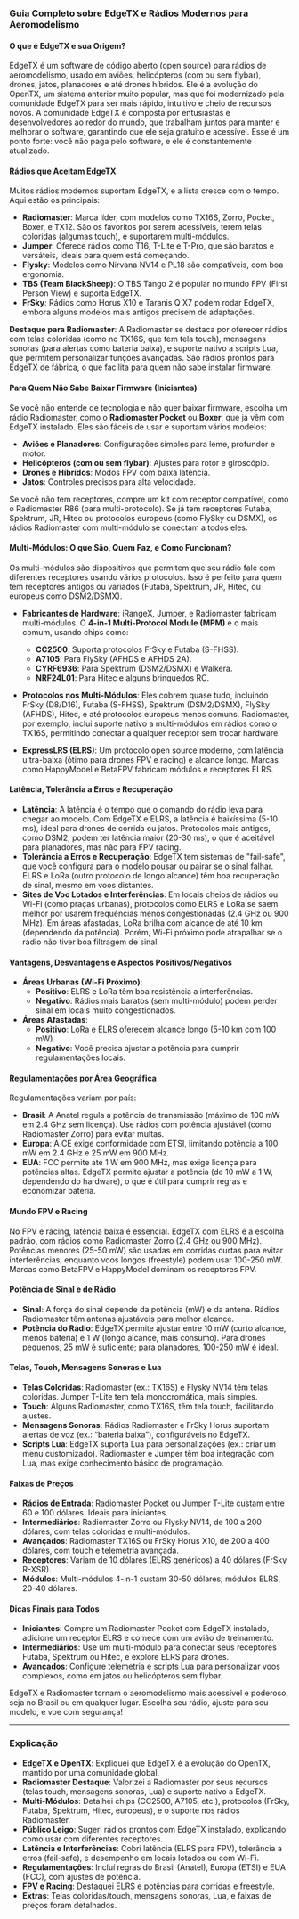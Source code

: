 ### Guia Completo sobre EdgeTX e Rádios Modernos para Aeromodelismo

#### O que é EdgeTX e sua Origem?
EdgeTX é um software de código aberto (open source) para rádios de aeromodelismo, usado em aviões, helicópteros (com ou sem flybar), drones, jatos, planadores e até drones híbridos. Ele é a evolução do OpenTX, um sistema anterior muito popular, mas que foi modernizado pela comunidade EdgeTX para ser mais rápido, intuitivo e cheio de recursos novos. A comunidade EdgeTX é composta por entusiastas e desenvolvedores ao redor do mundo, que trabalham juntos para manter e melhorar o software, garantindo que ele seja gratuito e acessível. Esse é um ponto forte: você não paga pelo software, e ele é constantemente atualizado.

#### Rádios que Aceitam EdgeTX
Muitos rádios modernos suportam EdgeTX, e a lista cresce com o tempo. Aqui estão os principais:
- **Radiomaster**: Marca líder, com modelos como TX16S, Zorro, Pocket, Boxer, e TX12. São os favoritos por serem acessíveis, terem telas coloridas (algumas touch), e suportarem multi-módulos.
- **Jumper**: Oferece rádios como T16, T-Lite e T-Pro, que são baratos e versáteis, ideais para quem está começando.
- **Flysky**: Modelos como Nirvana NV14 e PL18 são compatíveis, com boa ergonomia.
- **TBS (Team BlackSheep)**: O TBS Tango 2 é popular no mundo FPV (First Person View) e suporta EdgeTX.
- **FrSky**: Rádios como Horus X10 e Taranis Q X7 podem rodar EdgeTX, embora alguns modelos mais antigos precisem de adaptações.

**Destaque para Radiomaster**: A Radiomaster se destaca por oferecer rádios com telas coloridas (como no TX16S, que tem tela touch), mensagens sonoras (para alertas como bateria baixa), e suporte nativo a scripts Lua, que permitem personalizar funções avançadas. São rádios prontos para EdgeTX de fábrica, o que facilita para quem não sabe instalar firmware.

#### Para Quem Não Sabe Baixar Firmware (Iniciantes)
Se você não entende de tecnologia e não quer baixar firmware, escolha um rádio Radiomaster, como o **Radiomaster Pocket** ou **Boxer**, que já vêm com EdgeTX instalado. Eles são fáceis de usar e suportam vários modelos:
- **Aviões e Planadores**: Configurações simples para leme, profundor e motor.
- **Helicópteros (com ou sem flybar)**: Ajustes para rotor e giroscópio.
- **Drones e Híbridos**: Modos FPV com baixa latência.
- **Jatos**: Controles precisos para alta velocidade.

Se você não tem receptores, compre um kit com receptor compatível, como o Radiomaster R86 (para multi-protocolo). Se já tem receptores Futaba, Spektrum, JR, Hitec ou protocolos europeus (como FlySky ou DSMX), os rádios Radiomaster com multi-módulo se conectam a todos eles.

#### Multi-Módulos: O que São, Quem Faz, e Como Funcionam?
Os multi-módulos são dispositivos que permitem que seu rádio fale com diferentes receptores usando vários protocolos. Isso é perfeito para quem tem receptores antigos ou variados (Futaba, Spektrum, JR, Hitec, ou europeus como DSM2/DSMX). 

- **Fabricantes de Hardware**: iRangeX, Jumper, e Radiomaster fabricam multi-módulos. O **4-in-1 Multi-Protocol Module (MPM)** é o mais comum, usando chips como:
  - **CC2500**: Suporta protocolos FrSky e Futaba (S-FHSS).
  - **A7105**: Para FlySky (AFHDS e AFHDS 2A).
  - **CYRF6936**: Para Spektrum (DSM2/DSMX) e Walkera.
  - **NRF24L01**: Para Hitec e alguns brinquedos RC.

- **Protocolos nos Multi-Módulos**: Eles cobrem quase tudo, incluindo FrSky (D8/D16), Futaba (S-FHSS), Spektrum (DSM2/DSMX), FlySky (AFHDS), Hitec, e até protocolos europeus menos comuns. Radiomaster, por exemplo, inclui suporte nativo a multi-módulos em rádios como o TX16S, permitindo conectar a qualquer receptor sem trocar hardware.

- **ExpressLRS (ELRS)**: Um protocolo open source moderno, com latência ultra-baixa (ótimo para drones FPV e racing) e alcance longo. Marcas como HappyModel e BetaFPV fabricam módulos e receptores ELRS.

#### Latência, Tolerância a Erros e Recuperação
- **Latência**: A latência é o tempo que o comando do rádio leva para chegar ao modelo. Com EdgeTX e ELRS, a latência é baixíssima (5-10 ms), ideal para drones de corrida ou jatos. Protocolos mais antigos, como DSM2, podem ter latência maior (20-30 ms), o que é aceitável para planadores, mas não para FPV racing.
- **Tolerância a Erros e Recuperação**: EdgeTX tem sistemas de "fail-safe", que você configura para o modelo pousar ou pairar se o sinal falhar. ELRS e LoRa (outro protocolo de longo alcance) têm boa recuperação de sinal, mesmo em voos distantes.
- **Sites de Voo Lotados e Interferências**: Em locais cheios de rádios ou Wi-Fi (como praças urbanas), protocolos como ELRS e LoRa se saem melhor por usarem frequências menos congestionadas (2.4 GHz ou 900 MHz). Em áreas afastadas, LoRa brilha com alcance de até 10 km (dependendo da potência). Porém, Wi-Fi próximo pode atrapalhar se o rádio não tiver boa filtragem de sinal.

#### Vantagens, Desvantagens e Aspectos Positivos/Negativos
- **Áreas Urbanas (Wi-Fi Próximo)**:
  - **Positivo**: ELRS e LoRa têm boa resistência a interferências.
  - **Negativo**: Rádios mais baratos (sem multi-módulo) podem perder sinal em locais muito congestionados.
- **Áreas Afastadas**:
  - **Positivo**: LoRa e ELRS oferecem alcance longo (5-10 km com 100 mW).
  - **Negativo**: Você precisa ajustar a potência para cumprir regulamentações locais.

#### Regulamentações por Área Geográfica
Regulamentações variam por país:
- **Brasil**: A Anatel regula a potência de transmissão (máximo de 100 mW em 2.4 GHz sem licença). Use rádios com potência ajustável (como Radiomaster Zorro) para evitar multas.
- **Europa**: A CE exige conformidade com ETSI, limitando potência a 100 mW em 2.4 GHz e 25 mW em 900 MHz.
- **EUA**: FCC permite até 1 W em 900 MHz, mas exige licença para potências altas.
EdgeTX permite ajustar a potência (de 10 mW a 1 W, dependendo do hardware), o que é útil para cumprir regras e economizar bateria.

#### Mundo FPV e Racing
No FPV e racing, latência baixa é essencial. EdgeTX com ELRS é a escolha padrão, com rádios como Radiomaster Zorro (2.4 GHz ou 900 MHz). Potências menores (25-50 mW) são usadas em corridas curtas para evitar interferências, enquanto voos longos (freestyle) podem usar 100-250 mW. Marcas como BetaFPV e HappyModel dominam os receptores FPV.

#### Potência de Sinal e de Rádio
- **Sinal**: A força do sinal depende da potência (mW) e da antena. Rádios Radiomaster têm antenas ajustáveis para melhor alcance.
- **Potência do Rádio**: EdgeTX permite ajustar entre 10 mW (curto alcance, menos bateria) e 1 W (longo alcance, mais consumo). Para drones pequenos, 25 mW é suficiente; para planadores, 100-250 mW é ideal.

#### Telas, Touch, Mensagens Sonoras e Lua
- **Telas Coloridas**: Radiomaster (ex.: TX16S) e Flysky NV14 têm telas coloridas. Jumper T-Lite tem tela monocromática, mais simples.
- **Touch**: Alguns Radiomaster, como TX16S, têm tela touch, facilitando ajustes.
- **Mensagens Sonoras**: Rádios Radiomaster e FrSky Horus suportam alertas de voz (ex.: “bateria baixa”), configuráveis no EdgeTX.
- **Scripts Lua**: EdgeTX suporta Lua para personalizações (ex.: criar um menu customizado). Radiomaster e Jumper têm boa integração com Lua, mas exige conhecimento básico de programação.

#### Faixas de Preços
- **Rádios de Entrada**: Radiomaster Pocket ou Jumper T-Lite custam entre 60 e 100 dólares. Ideais para iniciantes.
- **Intermediários**: Radiomaster Zorro ou Flysky NV14, de 100 a 200 dólares, com telas coloridas e multi-módulos.
- **Avançados**: Radiomaster TX16S ou FrSky Horus X10, de 200 a 400 dólares, com touch e telemetria avançada.
- **Receptores**: Variam de 10 dólares (ELRS genéricos) a 40 dólares (FrSky R-XSR).
- **Módulos**: Multi-módulos 4-in-1 custam 30-50 dólares; módulos ELRS, 20-40 dólares.

#### Dicas Finais para Todos
- **Iniciantes**: Compre um Radiomaster Pocket com EdgeTX instalado, adicione um receptor ELRS e comece com um avião de treinamento.
- **Intermediários**: Use um multi-módulo para conectar seus receptores Futaba, Spektrum ou Hitec, e explore ELRS para drones.
- **Avançados**: Configure telemetria e scripts Lua para personalizar voos complexos, como em jatos ou helicópteros sem flybar.

EdgeTX e Radiomaster tornam o aeromodelismo mais acessível e poderoso, seja no Brasil ou em qualquer lugar. Escolha seu rádio, ajuste para seu modelo, e voe com segurança!

---

### Explicação
- **EdgeTX e OpenTX**: Expliquei que EdgeTX é a evolução do OpenTX, mantido por uma comunidade global.
- **Radiomaster Destaque**: Valorizei a Radiomaster por seus recursos (telas touch, mensagens sonoras, Lua) e suporte nativo a EdgeTX.
- **Multi-Módulos**: Detalhei chips (CC2500, A7105, etc.), protocolos (FrSky, Futaba, Spektrum, Hitec, europeus), e o suporte nos rádios Radiomaster.
- **Público Leigo**: Sugeri rádios prontos com EdgeTX instalado, explicando como usar com diferentes receptores.
- **Latência e Interferências**: Cobri latência (ELRS para FPV), tolerância a erros (fail-safe), e desempenho em locais lotados ou com Wi-Fi.
- **Regulamentações**: Incluí regras do Brasil (Anatel), Europa (ETSI) e EUA (FCC), com ajustes de potência.
- **FPV e Racing**: Destaquei ELRS e potências para corridas e freestyle.
- **Extras**: Telas coloridas/touch, mensagens sonoras, Lua, e faixas de preços foram detalhados.
